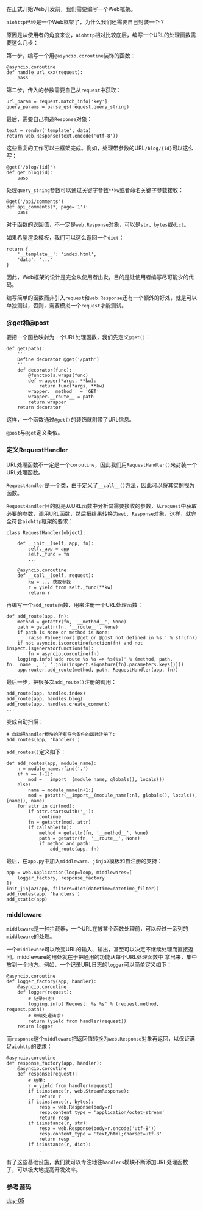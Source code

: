 在正式开始Web开发前，我们需要编写一个Web框架。

`aiohttp`已经是一个Web框架了，为什么我们还需要自己封装一个？

原因是从使用者的角度来说，`aiohttp`相对比较底层，编写一个URL的处理函数需要这么几步：

第一步，编写一个用`@asyncio.coroutine`装饰的函数：



    @asyncio.coroutine
    def handle_url_xxx(request):
        pass


第二步，传入的参数需要自己从`request`中获取：



    url_param = request.match_info['key']
    query_params = parse_qs(request.query_string)


最后，需要自己构造`Response`对象：



    text = render('template', data)
    return web.Response(text.encode('utf-8'))


这些重复的工作可以由框架完成。例如，处理带参数的URL`/blog/{id}`可以这么写：



    @get('/blog/{id}')
    def get_blog(id):
        pass


处理`query_string`参数可以通过关键字参数`**kw`或者命名关键字参数接收：



    @get('/api/comments')
    def api_comments(*, page='1'):
        pass


对于函数的返回值，不一定是`web.Response`对象，可以是`str`、`bytes`或`dict`。

如果希望渲染模板，我们可以这么返回一个`dict`：



    return {
        '__template__': 'index.html',
        'data': '...'
    }


因此，Web框架的设计是完全从使用者出发，目的是让使用者编写尽可能少的代码。

编写简单的函数而非引入`request`和`web.Response`还有一个额外的好处，就是可以单独测试，否则，需要模拟一个`request`才能测试。

### @get和@post

要把一个函数映射为一个URL处理函数，我们先定义`@get()`：



    def get(path):
        '''
        Define decorator @get('/path')
        '''
        def decorator(func):
            @functools.wraps(func)
            def wrapper(*args, **kw):
                return func(*args, **kw)
            wrapper.__method__ = 'GET'
            wrapper.__route__ = path
            return wrapper
        return decorator


这样，一个函数通过`@get()`的装饰就附带了URL信息。

`@post`与`@get`定义类似。

### 定义RequestHandler

URL处理函数不一定是一个`coroutine`，因此我们用`RequestHandler()`来封装一个URL处理函数。

`RequestHandler`是一个类，由于定义了`__call__()`方法，因此可以将其实例视为函数。

`RequestHandler`目的就是从URL函数中分析其需要接收的参数，从`request`中获取必要的参数，调用URL函数，然后把结果转换为`web.
Response`对象，这样，就完全符合`aiohttp`框架的要求：



    class RequestHandler(object):

        def __init__(self, app, fn):
            self._app = app
            self._func = fn
            ...

        @asyncio.coroutine
        def __call__(self, request):
            kw = ... 获取参数
            r = yield from self._func(**kw)
            return r


再编写一个`add_route`函数，用来注册一个URL处理函数：



    def add_route(app, fn):
        method = getattr(fn, '__method__', None)
        path = getattr(fn, '__route__', None)
        if path is None or method is None:
            raise ValueError('@get or @post not defined in %s.' % str(fn))
        if not asyncio.iscoroutinefunction(fn) and not inspect.isgeneratorfunction(fn):
            fn = asyncio.coroutine(fn)
        logging.info('add route %s %s => %s(%s)' % (method, path, fn.__name__, ', '.join(inspect.signature(fn).parameters.keys())))
        app.router.add_route(method, path, RequestHandler(app, fn))


最后一步，把很多次`add_route()`注册的调用：



    add_route(app, handles.index)
    add_route(app, handles.blog)
    add_route(app, handles.create_comment)
    ...


变成自动扫描：



    # 自动把handler模块的所有符合条件的函数注册了:
    add_routes(app, 'handlers')


`add_routes()`定义如下：



    def add_routes(app, module_name):
        n = module_name.rfind('.')
        if n == (-1):
            mod = __import__(module_name, globals(), locals())
        else:
            name = module_name[n+1:]
            mod = getattr(__import__(module_name[:n], globals(), locals(), [name]), name)
        for attr in dir(mod):
            if attr.startswith('_'):
                continue
            fn = getattr(mod, attr)
            if callable(fn):
                method = getattr(fn, '__method__', None)
                path = getattr(fn, '__route__', None)
                if method and path:
                    add_route(app, fn)


最后，在`app.py`中加入`middleware`、`jinja2`模板和自注册的支持：



    app = web.Application(loop=loop, middlewares=[
        logger_factory, response_factory
    ])
    init_jinja2(app, filters=dict(datetime=datetime_filter))
    add_routes(app, 'handlers')
    add_static(app)


### middleware

`middleware`是一种拦截器，一个URL在被某个函数处理前，可以经过一系列的`middleware`的处理。

一个`middleware`可以改变URL的输入、输出，甚至可以决定不继续处理而直接返回。middleware的用处就在于把通用的功能从每个URL处理函数中
拿出来，集中放到一个地方。例如，一个记录URL日志的`logger`可以简单定义如下：



    @asyncio.coroutine
    def logger_factory(app, handler):
        @asyncio.coroutine
        def logger(request):
            # 记录日志:
            logging.info('Request: %s %s' % (request.method, request.path))
            # 继续处理请求:
            return (yield from handler(request))
        return logger


而`response`这个`middleware`把返回值转换为`web.Response`对象再返回，以保证满足`aiohttp`的要求：



    @asyncio.coroutine
    def response_factory(app, handler):
        @asyncio.coroutine
        def response(request):
            # 结果:
            r = yield from handler(request)
            if isinstance(r, web.StreamResponse):
                return r
            if isinstance(r, bytes):
                resp = web.Response(body=r)
                resp.content_type = 'application/octet-stream'
                return resp
            if isinstance(r, str):
                resp = web.Response(body=r.encode('utf-8'))
                resp.content_type = 'text/html;charset=utf-8'
                return resp
            if isinstance(r, dict):
                ...


有了这些基础设施，我们就可以专注地往`handlers`模块不断添加URL处理函数了，可以极大地提高开发效率。

### 参考源码

[day-05](https://github.com/michaelliao/awesome-python3-webapp/tree/day-05)

